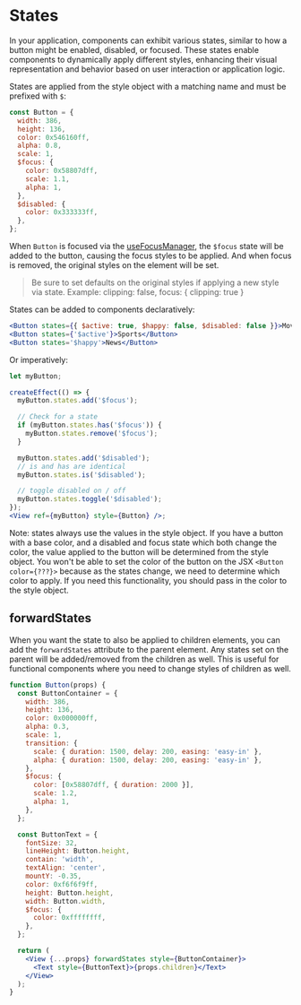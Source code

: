 # States

In your application, components can exhibit various states, similar to how a button might be enabled, disabled, or focused. These states enable components to dynamically apply different styles, enhancing their visual representation and behavior based on user interaction or application logic.

States are applied from the style object with a matching name and must be prefixed with `$`:

```jsx
const Button = {
  width: 386,
  height: 136,
  color: 0x546160ff,
  alpha: 0.8,
  scale: 1,
  $focus: {
    color: 0x58807dff,
    scale: 1.1,
    alpha: 1,
  },
  $disabled: {
    color: 0x333333ff,
  },
};
```

When `Button` is focused via the [useFocusManager](/primitives/useFocusManager.md), the `$focus` state will be added to the button, causing the focus styles to be applied. And when focus is removed, the original styles on the element will be set.

> Be sure to set defaults on the original styles if applying a new style via state. Example: clipping: false, focus: { clipping: true }

States can be added to components declaratively:

```jsx
<Button states={{ $active: true, $happy: false, $disabled: false }}>Movies</Button>
<Button states={'$active'}>Sports</Button>
<Button states='$happy'>News</Button>
```

Or imperatively:

```jsx
let myButton;

createEffect(() => {
  myButton.states.add('$focus');

  // Check for a state
  if (myButton.states.has('$focus')) {
    myButton.states.remove('$focus');
  }

  myButton.states.add('$disabled');
  // is and has are identical
  myButton.states.is('$disabled');

  // toggle disabled on / off
  myButton.states.toggle('$disabled');
});
<View ref={myButton} style={Button} />;
```

Note: states always use the values in the style object. If you have a button with a base color, and a disabled and focus state which both change the color, the value applied to the button will be determined from the style object. You won't be able to set the color of the button on the JSX `<Button color={???}>` because as the states change, we need to determine which color to apply. If you need this functionality, you should pass in the color to the style object.

## forwardStates

When you want the state to also be applied to children elements, you can add the `forwardStates` attribute to the parent element. Any states set on the parent will be added/removed from the children as well. This is useful for functional components where you need to change styles of children as well.

```jsx
function Button(props) {
  const ButtonContainer = {
    width: 386,
    height: 136,
    color: 0x000000ff,
    alpha: 0.3,
    scale: 1,
    transition: {
      scale: { duration: 1500, delay: 200, easing: 'easy-in' },
      alpha: { duration: 1500, delay: 200, easing: 'easy-in' },
    },
    $focus: {
      color: [0x58807dff, { duration: 2000 }],
      scale: 1.2,
      alpha: 1,
    },
  };

  const ButtonText = {
    fontSize: 32,
    lineHeight: Button.height,
    contain: 'width',
    textAlign: 'center',
    mountY: -0.35,
    color: 0xf6f6f9ff,
    height: Button.height,
    width: Button.width,
    $focus: {
      color: 0xffffffff,
    },
  };

  return (
    <View {...props} forwardStates style={ButtonContainer}>
      <Text style={ButtonText}>{props.children}</Text>
    </View>
  );
}
```
